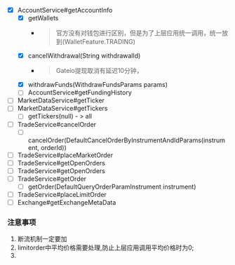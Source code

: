 - [x] AccountService#getAccountInfo
    - [x] getWallets
      - > 官方没有对钱包进行区别，但是为了上层应用统一调用，统一放到(WalletFeature.TRADING)
    - [x] cancelWithdrawal(String withdrawalId)
      - > Gateio提现取消有延迟10分钟，
    - [x] withdrawFunds(WithdrawFundsParams params)
    - [ ] AccountService#getFundingHistory
- [ ] MarketDataService#getTicker
- [ ] MarketDataService#getTickers
    - [ ] getTickers(null) - > all
- [ ] TradeService#cancelOrder
    - [ ] cancelOrder(DefaultCancelOrderByInstrumentAndIdParams(instrument, orderId))
- [ ] TradeService#placeMarketOrder
- [ ] TradeService#getOpenOrders
- [ ] TradeService#getOpenOrders
- [ ] TradeService#getOrder
    - [ ] getOrder(DefaultQueryOrderParamInstrument instrument)
- [ ] TradeService#placeLimitOrder
- [ ] Exchange#getExchangeMetaData

### 注意事项
1. 断流机制一定要加
2. limitorder中平均价格需要处理,防止上层应用调用平均价格时为0;
3. 